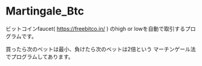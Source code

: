 # Martingale_Btc

ビットコインfaucet( https://freebitco.in/ )
のhigh or lowを自動で取引するプログラムです。

買ったら次のベットは最小、負けたら次のベットは2倍という
マーチンゲール法でプログラムしてあります。

